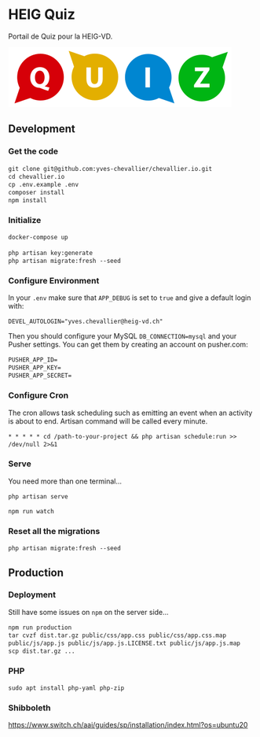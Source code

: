 # HEIG Quiz

Portail de Quiz pour la HEIG-VD.

![quiz](resources/img/quiz.svg)

## Development

### Get the code

```
git clone git@github.com:yves-chevallier/chevallier.io.git
cd chevallier.io
cp .env.example .env
composer install
npm install
```

### Initialize

```
docker-compose up

php artisan key:generate
php artisan migrate:fresh --seed
```

### Configure Environment

In your `.env`  make sure that `APP_DEBUG` is set to `true` and give a default login with:

```
DEVEL_AUTOLOGIN="yves.chevallier@heig-vd.ch"
```

Then you should configure your MySQL `DB_CONNECTION=mysql` and your Pusher settings. You can get them by creating an account on pusher.com:

```
PUSHER_APP_ID=
PUSHER_APP_KEY=
PUSHER_APP_SECRET=
```

### Configure Cron

The cron allows task scheduling such as emitting an event when an activity is about to end. Artisan command will be called every minute.

```
* * * * * cd /path-to-your-project && php artisan schedule:run >> /dev/null 2>&1
```

### Serve

You need more than one terminal...

```
php artisan serve
```

```
npm run watch
```

### Reset all the migrations

```
php artisan migrate:fresh --seed
```

## Production

### Deployment

Still have some issues on `npm` on the server side...

```
npm run production
tar cvzf dist.tar.gz public/css/app.css public/css/app.css.map public/js/app.js public/js/app.js.LICENSE.txt public/js/app.js.map
scp dist.tar.gz ...
```

### PHP

```
sudo apt install php-yaml php-zip
```

### Shibboleth

https://www.switch.ch/aai/guides/sp/installation/index.html?os=ubuntu20
